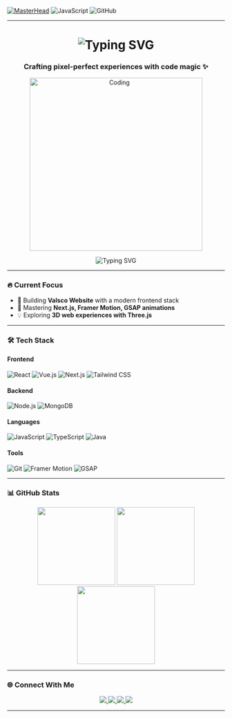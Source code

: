 [![MasterHead](https://firebasestorage.googleapis.com/v0/b/flexi-coding.appspot.com/o/dempgi7-520f8d5f-63d4-4453-8822-dbc149ae27f8.gif?alt=media&token=91c0c7b2-93c3-4029-b011-1a8703c5730d)](https://portfolio-3-d-ivory.vercel.app/)
![JavaScript](https://img.shields.io/badge/Code-JavaScript-yellow)
![GitHub](https://img.shields.io/badge/GitHub-Badges-blue?logo=github)

---

<h1 align="center"> 
  <img src="https://readme-typing-svg.demolab.com?font=Fira+Code&size=30&pause=1000&color=22D3EE&center=true&vCenter=true&width=435&lines=Hi+%F0%9F%91%8B%2C+I'm+Tanmay+Sharma;Frontend+Developer;React+%7C+Vue+%7C+Next.js" alt="Typing SVG" />
</h1>

<h3 align="center">Crafting pixel-perfect experiences with code magic ✨</h3>

<div align="center">
  <img src="https://cdn.dribbble.com/users/1162077/screenshots/3848914/programmer.gif" alt="Coding" width="400"/>
</div>

<p align="center">
  <img src="https://readme-typing-svg.demolab.com?font=Fira+Code&pause=1000&color=22D3EE&center=true&vCenter=true&width=435&lines=Open+to+collaborations;Always+learning+new+tech;Coffee+%3D+Superpower" alt="Typing SVG" />
</p>

---

### 🔥 Current Focus
- 🚀 Building **Valsco Website** with a modern frontend stack
- 🌱 Mastering **Next.js, Framer Motion, GSAP animations**
- 💡 Exploring **3D web experiences with Three.js**

---

### 🛠️ Tech Stack

#### Frontend
![React](https://img.shields.io/badge/-React-61DAFB?logo=react&logoColor=white&style=for-the-badge)
![Vue.js](https://img.shields.io/badge/-Vue.js-4FC08D?logo=vuedotjs&logoColor=white&style=for-the-badge)
![Next.js](https://img.shields.io/badge/-Next.js-000000?logo=nextdotjs&logoColor=white&style=for-the-badge)
![Tailwind CSS](https://img.shields.io/badge/-Tailwind_CSS-06B6D4?logo=tailwindcss&logoColor=white&style=for-the-badge)

#### Backend
![Node.js](https://img.shields.io/badge/-Node.js-339933?logo=nodedotjs&logoColor=white&style=for-the-badge)
![MongoDB](https://img.shields.io/badge/-MongoDB-47A248?logo=mongodb&logoColor=white&style=for-the-badge)

#### Languages
![JavaScript](https://img.shields.io/badge/-JavaScript-F7DF1E?logo=javascript&logoColor=black&style=for-the-badge)
![TypeScript](https://img.shields.io/badge/-TypeScript-3178C6?logo=typescript&logoColor=white&style=for-the-badge)
![Java](https://img.shields.io/badge/-Java-007396?logo=java&logoColor=white&style=for-the-badge)

#### Tools
![Git](https://img.shields.io/badge/-Git-F05032?logo=git&logoColor=white&style=for-the-badge)
![Framer Motion](https://img.shields.io/badge/-Framer_Motion-0055FF?logo=framer&logoColor=white&style=for-the-badge)
![GSAP](https://img.shields.io/badge/-GSAP-88CE02?logo=greensock&logoColor=white&style=for-the-badge)

---

### 📊 GitHub Stats

<div align="center">
  <img height="180em" src="https://github-readme-stats.vercel.app/api?username=tanmaydev56&show_icons=true&theme=radical&include_all_commits=true&count_private=true"/>
  <img height="180em" src="https://github-readme-stats.vercel.app/api/top-langs/?username=tanmaydev56&layout=compact&langs_count=8&theme=radical"/>
  <img height="180em" src="https://github-readme-streak-stats.herokuapp.com/?user=tanmaydev56&theme=radical"/>
</div>

---

### 🌐 Connect With Me

<p align="center">
  <a href="https://linkedin.com/in/tanmay-sharma" target="_blank">
    <img src="https://img.shields.io/badge/LinkedIn-0077B5?style=for-the-badge&logo=linkedin&logoColor=white"/>
  </a>
  <a href="https://instagram.com/tanmay_._._17" target="_blank">
    <img src="https://img.shields.io/badge/Instagram-E4405F?style=for-the-badge&logo=instagram&logoColor=white"/>
  </a>
  <a href="mailto:tanmaysharma763@gmail.com" target="_blank">
    <img src="https://img.shields.io/badge/Gmail-D14836?style=for-the-badge&logo=gmail&logoColor=white"/>
  </a>
  <a href="https://portfolio-3-d-ivory.vercel.app/" target="_blank">
    <img src="https://img.shields.io/badge/Portfolio-FF5722?style=for-the-badge&logo=aboutdotme&logoColor=white"/>
  </a>
</p>

---



